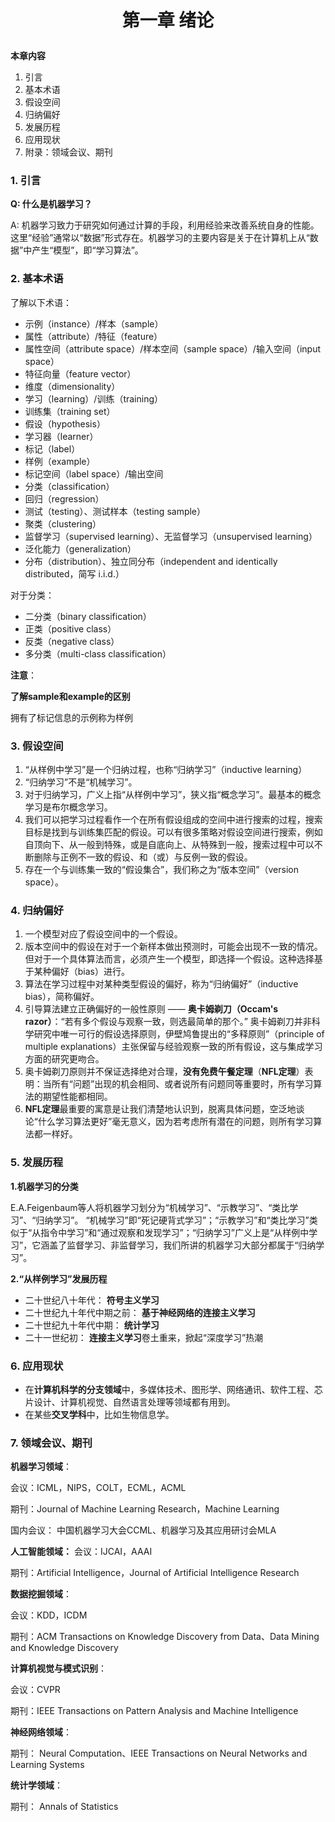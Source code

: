 # <p align='center'>第一章 绪论

**本章内容**

1. 引言
2. 基本术语
3. 假设空间
4. 归纳偏好
5. 发展历程
6. 应用现状
7. 附录：领域会议、期刊

### 1. 引言

**Q: 什么是机器学习？**

A: 机器学习致力于研究如何通过计算的手段，利用经验来改善系统自身的性能。这里“经验”通常以“数据”形式存在。机器学习的主要内容是关于在计算机上从“数据”中产生“模型”，即“学习算法”。

### 2. 基本术语

了解以下术语：

- 示例（instance）/样本（sample）
- 属性（attribute）/特征（feature）
- 属性空间（attribute space）/样本空间（sample space）/输入空间（input space）
- 特征向量（feature vector）
- 维度（dimensionality）
- 学习（learning）/训练（training）
- 训练集（training set）
- 假设（hypothesis）
- 学习器（learner）
- 标记（label）
- 样例（example）
- 标记空间（label space）/输出空间
- 分类（classification）
- 回归（regression）
- 测试（testing）、测试样本（testing sample）
- 聚类（clustering）
- 监督学习（supervised learning）、无监督学习（unsupervised learning）
- 泛化能力（generalization）
- 分布（distribution）、独立同分布（independent and identically distributed，简写 i.i.d.）

对于分类：

- 二分类（binary classification）
- 正类（positive class）
- 反类（negative class）
- 多分类（multi-class classification）

**注意**：

**了解sample和example的区别**

拥有了标记信息的示例称为样例

### 3. 假设空间

1. “从样例中学习”是一个归纳过程，也称“归纳学习”（inductive learning）
2. “归纳学习”不是“机械学习”。
3. 对于归纳学习，广义上指“从样例中学习”，狭义指“概念学习”。最基本的概念学习是布尔概念学习。
4. 我们可以把学习过程看作一个在所有假设组成的空间中进行搜索的过程，搜索目标是找到与训练集匹配的假设。可以有很多策略对假设空间进行搜索，例如自顶向下、从一般到特殊，或是自底向上、从特殊到一般，搜索过程中可以不断删除与正例不一致的假设、和（或）与反例一致的假设。
5. 存在一个与训练集一致的“假设集合”，我们称之为“版本空间”（version space）。

### 4. 归纳偏好

1. 一个模型对应了假设空间中的一个假设。
2. 版本空间中的假设在对于一个新样本做出预测时，可能会出现不一致的情况。但对于一个具体算法而言，必须产生一个模型，即选择一个假设。这种选择基于某种偏好（bias）进行。
3. 算法在学习过程中对某种类型假设的偏好，称为“归纳偏好”（inductive bias），简称偏好。
4. 引导算法建立正确偏好的一般性原则 —— **奥卡姆剃刀（Occam's razor）**：“若有多个假设与观察一致，则选最简单的那个。” 奥卡姆剃刀并非科学研究中唯一可行的假设选择原则，伊壁鸠鲁提出的“多释原则”（principle of multiple explanations）主张保留与经验观察一致的所有假设，这与集成学习方面的研究更吻合。
5. 奥卡姆剃刀原则并不保证选择绝对合理，**没有免费午餐定理**（**NFL定理**）表明：当所有“问题”出现的机会相同、或者说所有问题同等重要时，所有学习算法的期望性能都相同。
6. **NFL定理**最重要的寓意是让我们清楚地认识到，脱离具体问题，空泛地谈论“什么学习算法更好”毫无意义，因为若考虑所有潜在的问题，则所有学习算法都一样好。

### 5. 发展历程

**1.机器学习的分类**

E.A.Feigenbaum等人将机器学习划分为“机械学习”、“示教学习”、“类比学习”、“归纳学习”。
“机械学习”即“死记硬背式学习”；“示教学习”和“类比学习”类似于“从指令中学习”和“通过观察和发现学习”；“归纳学习”广义上是“从样例中学习”，它涵盖了监督学习、非监督学习，我们所讲的机器学习大部分都属于“归纳学习”。

**2.“从样例学习”发展历程**

- 二十世纪八十年代：  **符号主义学习**
- 二十世纪九十年代中期之前：  **基于神经网络的连接主义学习**
- 二十世纪九十年代中期：  **统计学习**
- 二十一世纪初：  **连接主义学习**卷土重来，掀起“深度学习”热潮

### 6. 应用现状

- 在**计算机科学的分支领域**中，多媒体技术、图形学、网络通讯、软件工程、芯片设计、计算机视觉、自然语言处理等领域都有用到。
- 在某些**交叉学科**中，比如生物信息学。

### 7. 领域会议、期刊
**机器学习领域**：

会议：ICML，NIPS，COLT，ECML，ACML

期刊：Journal of Machine Learning Research，Machine Learning

国内会议： 中国机器学习大会CCML、机器学习及其应用研讨会MLA

**人工智能领域：**
会议：IJCAI，AAAI 

期刊：Artificial Intelligence，Journal of Artificial Intelligence Research

**数据挖掘领域**：

会议：KDD，ICDM

期刊：ACM Transactions on Knowledge Discovery from Data、Data Mining and Knowledge Discovery

**计算机视觉与模式识别**：

会议：CVPR

期刊：IEEE Transactions on Pattern Analysis and Machine Intelligence

**神经网络领域**：

期刊： Neural Computation、IEEE Transactions on Neural Networks and Learning Systems

**统计学领域**：

期刊： Annals of Statistics
